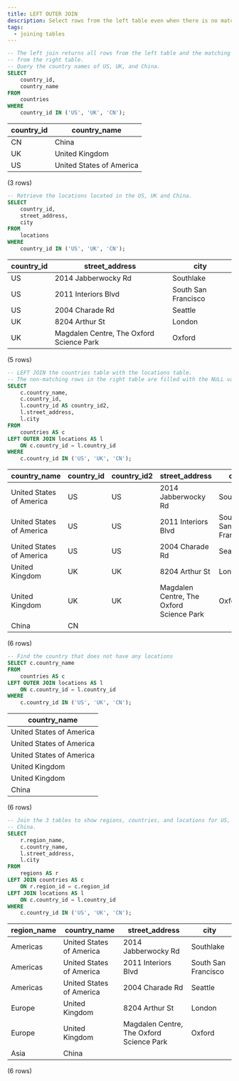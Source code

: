 ```yaml
---
title: LEFT OUTER JOIN
description: Select rows from the left table even when there is no match on the right table.
tags:
  - joining tables
---
```



```sql
-- The left join returns all rows from the left table and the matching rows
-- from the right table.
-- Query the country names of US, UK, and China.
SELECT
    country_id,
    country_name
FROM
    countries
WHERE
    country_id IN ('US', 'UK', 'CN');
```

|country_id |       country_name       
|-----------|--------------------------
|CN         | China
|UK         | United Kingdom
|US         | United States of America
(3 rows)

```sql
-- Retrieve the locations located in the US, UK and China.
SELECT
    country_id,
    street_address,
    city
FROM
    locations
WHERE
    country_id IN ('US', 'UK', 'CN');
```

|country_id |              street_address              |        city         
|-----------|------------------------------------------|---------------------
|US         | 2014 Jabberwocky Rd                      | Southlake
|US         | 2011 Interiors Blvd                      | South San Francisco
|US         | 2004 Charade Rd                          | Seattle
|UK         | 8204 Arthur St                           | London
|UK         | Magdalen Centre, The Oxford Science Park | Oxford
(5 rows)

```sql
-- LEFT JOIN the countries table with the locations table.
-- The non-matching rows in the right table are filled with the NULL values.
SELECT
    c.country_name,
    c.country_id,
    l.country_id AS country_id2,
    l.street_address,
    l.city
FROM
    countries AS c
LEFT OUTER JOIN locations AS l
    ON c.country_id = l.country_id
WHERE
    c.country_id IN ('US', 'UK', 'CN');
```

|country_name       | country_id | country_id2 |              street_address              |        city         
|-------------------------|------------|-------------|------------------------------------------|---------------------
|United States of America | US         | US          | 2014 Jabberwocky Rd                      | Southlake
|United States of America | US         | US          | 2011 Interiors Blvd                      | South San Francisco
|United States of America | US         | US          | 2004 Charade Rd                          | Seattle
|United Kingdom           | UK         | UK          | 8204 Arthur St                           | London
|United Kingdom           | UK         | UK          | Magdalen Centre, The Oxford Science Park | Oxford
|China                    | CN         |             |                                          | 
(6 rows)

```sql
-- Find the country that does not have any locations
SELECT c.country_name
FROM
    countries AS c
LEFT OUTER JOIN locations AS l
    ON c.country_id = l.country_id
WHERE
    c.country_id IN ('US', 'UK', 'CN');
```

|country_name       
|-------------------------
|United States of America
|United States of America
|United States of America
|United Kingdom
|United Kingdom
|China
(6 rows)

```sql
-- Join the 3 tables to show regions, countries, and locations for US, UK and
-- China.
SELECT
    r.region_name,
    c.country_name,
    l.street_address,
    l.city
FROM
    regions AS r
LEFT JOIN countries AS c
    ON r.region_id = c.region_id
LEFT JOIN locations AS l
    ON c.country_id = l.country_id
WHERE
    c.country_id IN ('US', 'UK', 'CN');

```

|region_name |       country_name       |              street_address              |        city         
|------------|--------------------------|------------------------------------------|---------------------
|Americas    | United States of America | 2014 Jabberwocky Rd                      | Southlake
|Americas    | United States of America | 2011 Interiors Blvd                      | South San Francisco
|Americas    | United States of America | 2004 Charade Rd                          | Seattle
|Europe      | United Kingdom           | 8204 Arthur St                           | London
|Europe      | United Kingdom           | Magdalen Centre, The Oxford Science Park | Oxford
|Asia        | China                    |                                          | 
(6 rows)

